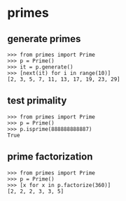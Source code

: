 # primes

## generate primes
    >>> from primes import Prime
    >>> p = Prime()
    >>> it = p.generate()
    >>> [next(it) for i in range(10)]
    [2, 3, 5, 7, 11, 13, 17, 19, 23, 29]

## test primality
    >>> from primes import Prime
    >>> p = Prime()
    >>> p.isprime(888888888887)
    True

## prime factorization
    >>> from primes import Prime
    >>> p = Prime()
    >>> [x for x in p.factorize(360)]
    [2, 2, 2, 3, 3, 5]
